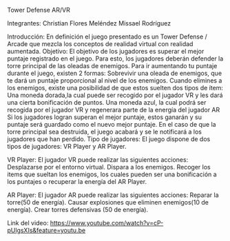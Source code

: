 Tower Defense AR/VR

Integrantes:
  Christian Flores Meléndez
  Missael Rodríguez
  
Introducción:
  En definición el juego presentado es un Tower Defense / Arcade que mezcla los conceptos de realidad virtual con realidad aumentada.
Objetivo:
  El objetivo de los jugadores es superar el mejor puntaje registrado en el juego. Para esto, los jugadores deberán defender la torre principal de las oleadas de enemigos.
  Para ir aumentando tu puntaje durante el juego, existen 2 formas:
  Sobrevivir una oleada de enemigos, que te dará un puntaje proporcional al nivel de los enemigos.
  Cuando elimines a los enemigos, existe una posibilidad de que estos suelten dos tipos de ítem:
  Una moneda dorada,la cual puede ser recogido por el jugador VR y les dará una cierta bonificación de puntos.
  Una moneda azul, la cual podrá ser recogida por el jugador VR y regenerara parte de la energía del jugador AR
  Si los jugadores logran superan el mejor puntaje, estos ganarán y su puntaje será guardado como el nuevo mejor puntaje.
  En el caso de que la torre principal sea destruida, el juego acabará y se le notificará a los jugadores que han perdido.
  Tipo de jugadores:
  El juego dispone de dos tipos de jugadores: VR Player y AR Player.

VR Player:
  El jugador VR puede realizar las siguientes acciones:
  Desplazarse por el entorno virtual.
  Dispara a los enemigos.
  Recoger los items que sueltan los enemigos, los cuales pueden ser una bonificación a los puntajes o recuperar la energía del AR Player.

AR Player:
  El jugador AR puede realizar las siguientes acciones:
  Reparar la torre(50 de energía).
  Causar explosiones que eliminen enemigos(10 de energía).
  Crear torres defensivas (50 de energía).

Link del video:
https://www.youtube.com/watch?v=cP-pUlgsXIs&feature=youtu.be
